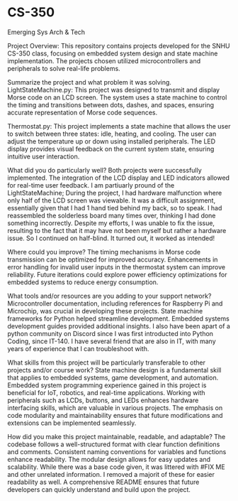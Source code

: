 # CS-350
Emerging Sys Arch &amp; Tech

Project Overview:
  This repository contains projects developed for the SNHU CS-350 class, focusing on embedded system design and state machine implementation. The projects chosen utilized microcontrollers and peripherals to solve real-life problems.

Summarize the project and what problem it was solving.
  LightStateMachine.py: This project was designed to transmit and display Morse code on an LCD screen. The system uses a state machine to control the timing and transitions between dots, dashes, and spaces, ensuring accurate representation of Morse code sequences.

  Thermostat.py: This project implements a state machine that allows the user to switch between three states: idle, heating, and cooling. The user can adjust the temperature up or down using installed peripherals. The LED display provides visual feedback on the current system state, ensuring intuitive user interaction.

What did you do particularly well?
  Both projects were successfully implemented. The integration of the LCD display and LED indicators allowed for real-time user feedback. I am partiuarly pround of the LightStateMachine; During the project, I had hardware malfunction where only half of the LCD screen was viewable. It was a difficult assignment, essentially given that I had 1 hand tied behind my back, so to speak. I had reassembled the solderless board many times over, thinking I had done something incorrectly. Despite my efforts, I was unable to fix the issue, resulting to the fact that it may have not been myself but rather a hardware issue. So I continued on half-blind. It turned out, it worked as intended!

Where could you improve?
  The timing mechanisms in Morse code transmission can be optimized for improved accuracy. Enhancements in error handling for invalid user inputs in the thermostat system can improve reliability. Future iterations could explore power efficiency optimizations for embedded systems to reduce energy consumption.

What tools and/or resources are you adding to your support network?
  Microcontroller documentation, including references for Raspberry Pi and Microchip, was crucial in developing these projects. State machine frameworks for Python helped streamline development. Embedded systems development guides provided additional insights. I also have been apart of a python community on Discord since I was first introducted into Python Coding, since IT-140. I have several friend that are also in IT, with many years of experience that I can troubleshoot with.

What skills from this project will be particularly transferable to other projects and/or course work?
  State machine design is a fundamental skill that applies to embedded systems, game development, and automation. Embedded system programming experience gained in this project is beneficial for IoT, robotics, and real-time applications. Working with peripherals such as LCDs, buttons, and LEDs enhances hardware interfacing skills, which are valuable in various projects. The emphasis on code modularity and maintainability ensures that future modifications and extensions can be implemented seamlessly.
  
How did you make this project maintainable, readable, and adaptable?
  The codebase follows a well-structured format with clear function definitions and comments. Consistent naming conventions for variables and functions enhance readability. The modular design allows for easy updates and scalability. While there was a base code given, it was littered with #FIX ME and other unrelated information. I removed a majorit of these for easier readability as well. A comprehensive README ensures that future developers can quickly understand and build upon the project.
